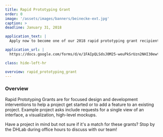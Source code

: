 ```yaml
---
title: Rapid Prototyping Grant
order: 0
image: '/assets/images/banners/beinecke-ext.jpg'
caption: >
deadline: January 31, 2018

application_text: |
  Apply now to become one of our 2018 rapid prototyping grant recipients.

application_url: |
  https://docs.google.com/forms/d/e/1FAIpQLSdsJ0M25-weuPkSrUzn2NHI30ewtov7VE10cp-nRFrfcEwLNw/viewform?usp=sf_link

class: hide-left-hr

overview: rapid_prototyping_grant
---
```


### Overview

Rapid Prototyping Grants are for focused design and development interventions to help a project get started or to add a feature to an existing project. Example project asks include requests for a single view of an interface, a visualization, high-level mockups.

Have a project in mind but not sure if it's a match for these grants? Stop by the DHLab during office hours to discuss with our team!